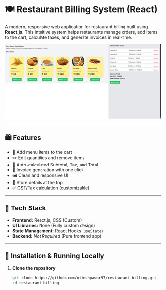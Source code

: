 # 🍽️ Restaurant Billing System (React)

A modern, responsive web application for restaurant billing built using **React.js**. This intuitive system helps restaurants manage orders, add items to the cart, calculate taxes, and generate invoices in real-time.

![App Screenshot](./72108bfc-7d82-40d3-b7a9-298439a6c0f7.png)

---

## 🛍️ Features

- 🧾 Add menu items to the cart
- ✏️ Edit quantities and remove items
- 🧮 Auto-calculated Subtotal, Tax, and Total
- 📄 Invoice generation with one click
- 🖼️ Clean and responsive UI
- 🏪 Store details at the top
- ✅ GST/Tax calculation (customizable)

---

## 🚀 Tech Stack

- **Frontend:** React.js, CSS (Custom)
- **UI Libraries:** None (Fully custom design)
- **State Management:** React Hooks (`useState`)
- **Backend:** _Not Required_ (Pure frontend app)

---

## 🔧 Installation & Running Locally

1. **Clone the repository**
   ```bash
   git clone https://github.com/niteshpawar97/restaurant-billing.git
   cd restaurant-billing
